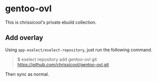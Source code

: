 # gentoo-ovl

This is chrissicool's private ebuild collection.

## Add overlay

Using `app-eselect/eselect-repository`, just run the following command.

> $ eselect repository add gentoo-ovl git https://github.com/chrissicool/gentoo-ovl.git

Then sync as normal.

